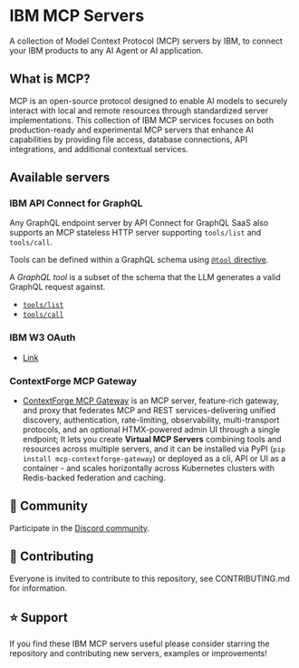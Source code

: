 # IBM MCP Servers

A collection of Model Context Protocol (MCP) servers by IBM, to connect your IBM products to any AI Agent or AI application.

## What is MCP?

MCP is an open-source protocol designed to enable AI models to securely interact with local and remote resources through standardized server implementations. This collection of IBM MCP services focuses on both production-ready and experimental MCP servers that enhance AI capabilities by providing file access, database connections, API integrations, and additional contextual services.

## Available servers

### IBM API Connect for GraphQL

Any GraphQL endpoint server by API Connect for GraphQL SaaS also supports an MCP stateless HTTP server supporting `tools/list` and `tools/call`.

Tools can be defined within a GraphQL schema using [`@tool` directive](https://www.ibm.com/docs/en/api-connect-graphql/saas?topic=directives-directive-tool).

A *GraphQL tool* is a subset of the schema that the LLM generates a valid GraphQL request against.

 - [`tools/list`](https://www.ibm.com/docs/en/api-connect-graphql/saas?topic=directives-directive-tool#accessing-tool-descriptions__title__1)
 - [`tools/call`](https://www.ibm.com/docs/en/api-connect-graphql/saas?topic=directives-directive-tool#making-tool-calls__title__1)

### IBM W3 OAuth

- [Link](https://github.ibm.com/Luke-Harrison1/mcp-w3-oauth)

### ContextForge MCP Gateway

- [ContextForge MCP Gateway](https://github.com/IBM/mcp-context-forge) is an MCP server, feature-rich gateway, and proxy that federates MCP and REST services-delivering unified discovery, authentication, rate-limiting, observability, multi-transport protocols, and an optional HTMX-powered admin UI through a single endpoint; It lets you create **Virtual MCP Servers** combining tools and resources across multiple servers, and it can be installed via PyPI (`pip install mcp-contextforge-gateway`) or deployed as a cli, API or UI as a container - and scales horizontally across Kubernetes clusters with Redis-backed federation and caching.

## 💬 Community

Participate in the [Discord community](https://discord.com/invite/NzCQQWm7Xs).

## 🤝 Contributing

Everyone is invited to contribute to this repository, see CONTRIBUTING.md for information.

## ⭐ Support

If you find these IBM MCP servers useful please consider starring the repository and contributing new servers, examples or improvements!
